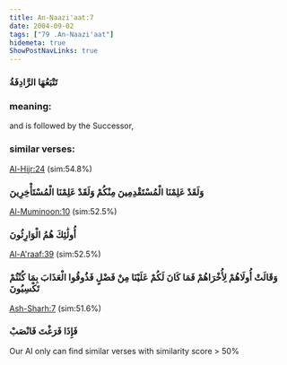 ```yaml
---
title: An-Naazi'aat:7
date: 2004-09-02
tags: ["79 .An-Naazi'aat"]
hidemeta: true 
ShowPostNavLinks: true 
---
```

### تَتْبَعُهَا الرَّادِفَةُ
### meaning: 
and is followed by the Successor,
### similar verses: 

[Al-Hijr:24](/15/24) (sim:54.8%)

### وَلَقَدْ عَلِمْنَا الْمُسْتَقْدِمِينَ مِنْكُمْ وَلَقَدْ عَلِمْنَا الْمُسْتَأْخِرِينَ

[Al-Muminoon:10](/23/10) (sim:52.5%)

### أُولَٰئِكَ هُمُ الْوَارِثُونَ

[Al-A'raaf:39](/7/39) (sim:52.5%)

### وَقَالَتْ أُولَاهُمْ لِأُخْرَاهُمْ فَمَا كَانَ لَكُمْ عَلَيْنَا مِنْ فَضْلٍ فَذُوقُوا الْعَذَابَ بِمَا كُنْتُمْ تَكْسِبُونَ

[Ash-Sharh:7](/94/7) (sim:51.6%)

### فَإِذَا فَرَغْتَ فَانْصَبْ

Our AI only can find similar verses with similarity score > 50% 
